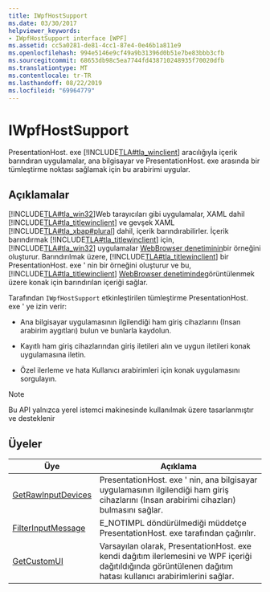 ```yaml
---
title: IWpfHostSupport
ms.date: 03/30/2017
helpviewer_keywords:
- IWpfHostSupport interface [WPF]
ms.assetid: cc5a0281-de81-4cc1-87e4-0e46b1a811e9
ms.openlocfilehash: 994e5146e9cf49a9b31396d0b51e7be83bbb3cfb
ms.sourcegitcommit: 68653db98c5ea7744fd438710248935f70020dfb
ms.translationtype: MT
ms.contentlocale: tr-TR
ms.lasthandoff: 08/22/2019
ms.locfileid: "69964779"
---
```

# <a name="iwpfhostsupport"></a>IWpfHostSupport
PresentationHost. exe [!INCLUDE[TLA#tla_winclient](../../../../includes/tlasharptla-winclient-md.md)] aracılığıyla içerik barındıran uygulamalar, ana bilgisayar ve PresentationHost. exe arasında bir tümleştirme noktası sağlamak için bu arabirimi uygular.  
  
## <a name="remarks"></a>Açıklamalar  
 [!INCLUDE[TLA#tla_win32](../../../../includes/tlasharptla-win32-md.md)]Web tarayıcıları gibi uygulamalar, XAML dahil [!INCLUDE[TLA#tla_titlewinclient](../../../../includes/tlasharptla-titlewinclient-md.md)] ve gevşek XAML [!INCLUDE[TLA#tla_xbap#plural](../../../../includes/tlasharptla-xbapsharpplural-md.md)] dahil, içerik barındırabilirler. İçerik barındırmak [!INCLUDE[TLA#tla_titlewinclient](../../../../includes/tlasharptla-titlewinclient-md.md)] için, [!INCLUDE[TLA#tla_win32](../../../../includes/tlasharptla-win32-md.md)] uygulamalar [WebBrowser denetiminin](https://go.microsoft.com/fwlink/?LinkId=97911)bir örneğini oluşturur. Barındırılmak üzere, [!INCLUDE[TLA#tla_titlewinclient](../../../../includes/tlasharptla-titlewinclient-md.md)] bir PresentationHost. exe ' nin bir örneğini oluşturur ve bu, [!INCLUDE[TLA#tla_titlewinclient](../../../../includes/tlasharptla-titlewinclient-md.md)] [WebBrowser denetiminde](https://go.microsoft.com/fwlink/?LinkId=97911)görüntülenmek üzere konak için barındırılan içeriği sağlar.  
  
 Tarafından `IWpfHostSupport` etkinleştirilen tümleştirme PresentationHost. exe ' ye izin verir:  
  
- Ana bilgisayar uygulamasının ilgilendiği ham giriş cihazlarını (Insan arabirim aygıtları) bulun ve bunlarla kaydolun.  
  
- Kayıtlı ham giriş cihazlarından giriş iletileri alın ve uygun iletileri konak uygulamasına iletin.  
  
- Özel ilerleme ve hata Kullanıcı arabirimleri için konak uygulamasını sorgulayın.  
  
> [!NOTE]
> Bu API yalnızca yerel istemci makinesinde kullanılmak üzere tasarlanmıştır ve desteklenir  
  
## <a name="members"></a>Üyeler  
  
|Üye|Açıklama|  
|------------|-----------------|  
|[GetRawInputDevices](getrawinputdevices.md)|PresentationHost. exe ' nin, ana bilgisayar uygulamasının ilgilendiği ham giriş cihazlarını (Insan arabirimi cihazları) bulmasını sağlar.|  
|[FilterInputMessage](filterinputmessage.md)|E_NOTIMPL döndürülmediği müddetçe PresentationHost. exe tarafından çağırılır.|  
|[GetCustomUI](getcustomui.md)|Varsayılan olarak, PresentationHost. exe kendi dağıtım ilerlemesini ve WPF içeriği dağıtıldığında görüntülenen dağıtım hatası kullanıcı arabirimlerini sağlar.|
